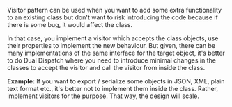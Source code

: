 Visitor pattern can be used when you want to add some extra functionality
to an existing class but don't want to risk introducing the code because 
if there is some bug, it would affect the class.

In that case, you implement a visitor which accepts the class objects,
use their properties to implement the new behaviour. But given, there 
can be many implementations of the same interface for the target object,
it's better to do Dual Dispatch where you need to introduce minimal changes
in the classes to accept the visitor and call the visitor from inside the
class.

<b>Example:</b> If you want to export / serialize some objects in JSON, XML, plain text
format etc., it's better not to implement them inside the class. Rather, implement
visitors for the purpose. That way, the design will scale.